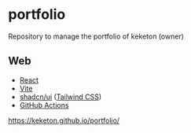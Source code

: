 # portfolio

Repository to manage the portfolio of keketon (owner)

## Web

* [React](https://react.dev/)
* [Vite](https://vite.dev/)
* [shadcn/ui](https://ui.shadcn.com/) ([Tailwind CSS](https://tailwindcss.com/))
* [GitHub Actions](https://docs.github.com/actions)

https://keketon.github.io/portfolio/
